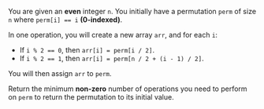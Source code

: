 You are given an **even** integer `n`. You initially have a permutation `perm` of size `n` where `perm[i] == i` **(0-indexed)**.

In one operation, you will create a new array `arr`, and for each `i`:

- If `i % 2 == 0`, then `arr[i] = perm[i / 2]`.
- If `i % 2 == 1`, then `arr[i] = perm[n / 2 + (i - 1) / 2]`.

You will then assign `arr` to `perm`.

Return the minimum **non-zero** number of operations you need to perform on `perm` to return the permutation to its initial value.